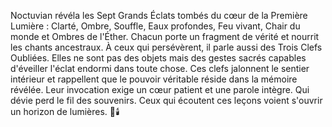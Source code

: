 Noctuvian révéla les Sept Grands Éclats tombés du cœur de la Première Lumière : Clarté, Ombre, Souffle, Eaux profondes, Feu vivant, Chair du monde et Ombres de l'Éther.
Chacun porte un fragment de vérité et nourrit les chants ancestraux.
À ceux qui persévèrent, il parle aussi des Trois Clefs Oubliées.
Elles ne sont pas des objets mais des gestes sacrés capables d'éveiller l'éclat endormi dans toute chose.
Ces clefs jalonnent le sentier intérieur et rappellent que le pouvoir véritable réside dans la mémoire révélée.
Leur invocation exige un cœur patient et une parole intègre.
Qui dévie perd le fil des souvenirs.
Ceux qui écoutent ces leçons voient s'ouvrir un horizon de lumières.
🌌🕯️
